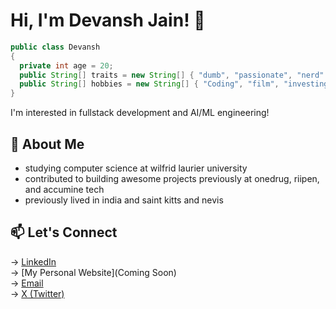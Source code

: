 # Hi, I'm Devansh Jain! 👋

```java
public class Devansh
{
  private int age = 20;
  public String[] traits = new String[] { "dumb", "passionate", "nerd" };
  public String[] hobbies = new String[] { "Coding", "film", "investing", "sleeping" };
}
```
I'm interested in fullstack development and AI/ML engineering!

## 🌱 About Me 
- studying computer science at wilfrid laurier university 
- contributed to building awesome projects previously at onedrug, riipen, and accumine tech
- previously lived in india and saint kitts and nevis 

## 📫 Let's Connect
→ [LinkedIn](https://www.linkedin.com/in/devansh-jain-45a376224/?originalSubdomain=ca)  
→ [My Personal Website](Coming Soon)     
→ [Email](mailto:devansh_jain@outlook.com)  
→ [X (Twitter)](https://x.com/__devanshjain)

